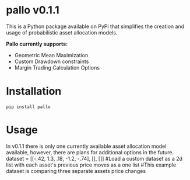 # pallo v0.1.1

This is a Python package available on PyPi that simplifies the creation and usage of probabilistic asset allocation models.

**Pallo currently supports:**
 - Geometric Mean Maximization
 - Custom Drawdown constraints
 - Margin Trading Calculation Options

# Installation
    pip install pallo

# Usage
In v0.1.1 there is only one currently available asset allocation model available, however, there are plans for additional options in the future.
    dataset = [[-.42, 1.3, .18, -1.2, -.74], [], []]
    #Load a custom dataset as a 2d list with each asset's previous price moves as a one list 
    #This example dataset is comparing three separate assets price changes
